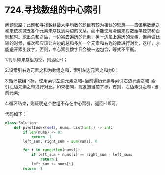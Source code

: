 # 724.寻找数组的中心索引

解题思路：此题和寻找数组最大平均数的题目有较为相似的思想——应该用数组之和来依次减去各个元素来以找到两边的关系，而不能使用滑窗来对数组单独求和否则超时。求出总和之后，一边减去遍历的元素，另一边加上遍历的元素，但再做比较的时候，每次都应该让左边的总和多加一个元素和右边的数进行对比，这样，才能避开索引数字，否则，中心索引数字只会被一边包含，等式不平衡。

1.判断如果数组为空，则返回-1；

2.设索引右边元素之和为数组之和，索引左边元素之和为0；

3.循环数组下标，使用索引左边元素之和+当前遍历元素与索引右边元素之和-索引左边元素之和进行对比，如果相同，则返回当前下标，否则，左边索引之和+当前元素;

4.循环结束，则证明这个数组不存在中心索引，返回-1即可。

代码如下：

```python
class Solution:
    def pivotIndex(self, nums: List[int]) -> int:
        if len(nums) <= 0:
            return -1
        left_sum, right_sum = sum(nums), 0

        for i in range(len(nums)):
            if left_sum + nums[i] == right_sum - left_sum:
                return i
            left_sum += nums[i]
        return -1
```